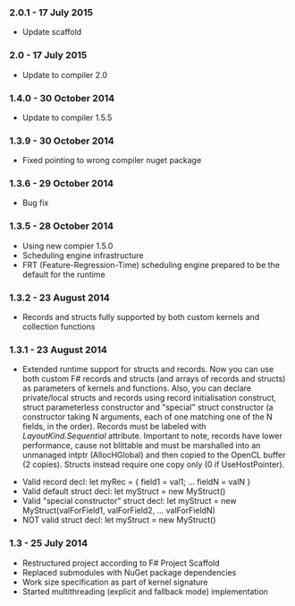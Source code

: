 ### 2.0.1 - 17 July 2015
* Update scaffold

### 2.0 - 17 July 2015
* Update to compiler 2.0

### 1.4.0 - 30 October 2014
* Update to compiler 1.5.5

### 1.3.9 - 30 October 2014
* Fixed pointing to wrong compiler nuget package

### 1.3.6 - 29 October 2014
* Bug fix

### 1.3.5 - 28 October 2014
* Using new compier 1.5.0
* Scheduling engine infrastructure
* FRT (Feature-Regression-Time) scheduling engine prepared to be the default for the runtime

### 1.3.2 - 23 August 2014
* Records and structs fully supported by both custom kernels and collection functions

### 1.3.1 - 23 August 2014
* Extended runtime support for structs and records. Now you can use both custom F# records and structs (and arrays of records and structs) as parameters of kernels and functions. Also, you can declare private/local structs and records using record initialisation construct, struct parameterless constructor and "special" struct constructor (a constructor taking N arguments, each of one matching one of the N fields, in the order). Records must be labeled with _LayoutKind.Sequential_ attribute. Important to note, records have lower performance, cause not blittable and must be marshalled into an unmanaged intptr (AllocHGlobal) and then copied to the OpenCL buffer (2 copies). Structs instead require one copy only (0 if UseHostPointer).
- Valid record decl: let myRec = { field1 = val1; ... fieldN = valN }
- Valid default struct decl: let myStruct = new MyStruct()
- Valid "special constructor" struct decl: let myStruct = new MyStruct(valForField1, valForField2, ... valForFieldN)
- NOT valid struct decl: let myStruct = new MyStruct(<Args where the i-TH is not a value assigned to the i-TH field>)

### 1.3 - 25 July 2014
* Restructured project according to F# Project Scaffold
* Replaced submodules with NuGet package dependencies
* Work size specification as part of kernel signature
* Started multithreading (explicit and fallback mode) implementation
